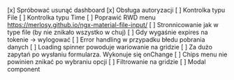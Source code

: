 [x] Spróbować usunąć dashboard
[x] Obsługa autoryzacji
[ ] Kontrolka typu File
[ ] Kontrolka typu Time
[ ] Poprawić RWD menu
    https://merlosy.github.io/ngx-material-file-input/
[ ] Stronnicowanie jak w type file (by nie znikało wszystko w chuj)
[ ] Gdy wygaśnie expires na tokenie -> wylogować
[ ] Error handling w przypadku błedu pobrania danych
[ ] Loading spinner powoduje wariowanie na gridzie
[ ] Za dużo zapytań po wysłaniu formularza. Wykonuje się onChange
[ ] Chips menu nie powinien znikać po wybraniu opcji
[ ] Filtrowanie na gridzie
[ ] Modal component
